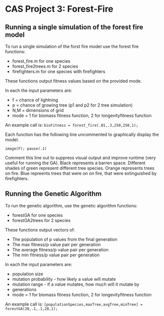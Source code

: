# CAS Project 3: Forest-Fire

## Running a single simulation of the forest fire model
To run a single simulation of the forst fire model use the forest fire functions:
* forest_fire.m for one species
* forest_fire2trees.m for 2 species
* firefighters.m for one species with firefighters

These functions output fitness values based on the provided mode.

In each the input parameters are:
* f = chance of lightning
* p = chance of growing tree (p1 and p2 for 2 tree simulation)
* N,M = dimensions of grid
* mode = 1 for biomass fitness function, 2 for longevityfitness function

An example call is: `bioFitness = forest_fire(.01,.3,250,250,1);`

Each function has the following line uncommented to graphically display the model.

`image(F); pause(.1)`

Comment this line out to suppress visual output and improve runtime (very useful for running the GA). Black represents a barren space. Different shades of green represent different tree species. Orange represents trees on fire. Blue repreents trees that were on on fire, that were extinguished by firefighters.

## Running the Genetic Algorithm
To run the genetic algorithm, use the genetic algorithm functions:
* forestGA for one species
* forestGA2trees for 2 species

These functions output vectors of:
* The population of p values from the final generation
* The max fitness/p value pair per generation
* The average fitness/p value pair per generation
* The min fitness/p value pair per generation

In each the input parameters are:
* population size
* mutation probability - how likely a value will mutate
* mutation range - if a value mutates, how much will it mutate by
* generations
* mode = 1 for biomass fitness function, 2 for longevityfitness function

An example call is: `[populationSpecies,maxTree,avgTree,minTree] = forestGA(20,.1,.1,20,1);`

